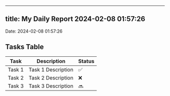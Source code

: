 
---
title: My Daily Report 2024-02-08 01:57:26
---

Date: 2024-02-08 01:57:26

## Tasks Table

| Task | Description | Status |
|------|-------------|--------|
| Task 1 | Task 1 Description | ✅ |
| Task 2 | Task 2 Description | ❌ |
| Task 3 | Task 3 Description | 🔜 |
